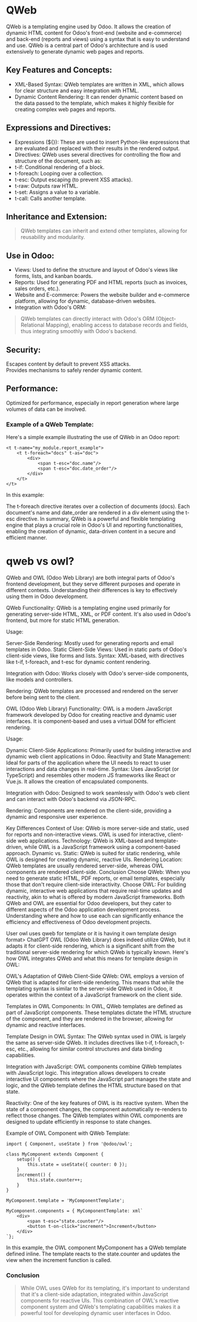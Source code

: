 # QWeb
QWeb is a templating engine used by Odoo. It allows the creation of dynamic HTML content for Odoo's front-end (website and e-commerce) and back-end (reports and views) using a syntax that is easy to understand and use. QWeb is a central part of Odoo's architecture and is used extensively to generate dynamic web pages and reports.

## Key Features and Concepts:
- XML-Based Syntax: QWeb templates are written in XML, which allows for clear structure and easy integration with HTML.
- Dynamic Content Rendering: It can render dynamic content based on the data passed to the template, which makes it highly flexible for creating complex web pages and reports.

## Expressions and Directives:

- Expressions (${}): These are used to insert Python-like expressions that are evaluated and replaced with their results in the rendered output.
- Directives: QWeb uses several directives for controlling the flow and structure of the document, such as:
- t-if: Conditional rendering of a block.
- t-foreach: Looping over a collection.
- t-esc: Output escaping (to prevent XSS attacks).
- t-raw: Outputs raw HTML.
- t-set: Assigns a value to a variable.
- t-call: Calls another template.

## Inheritance and Extension:

> QWeb templates can inherit and extend other templates, allowing for reusability and modularity.

## Use in Odoo:

- Views: Used to define the structure and layout of Odoo's views like forms, lists, and kanban boards.
- Reports: Used for generating PDF and HTML reports (such as invoices, sales orders, etc.).
- Website and E-commerce: Powers the website builder and e-commerce platform, allowing for dynamic, database-driven websites.
- Integration with Odoo's ORM:

> QWeb templates can directly interact with Odoo's ORM (Object-Relational Mapping), enabling access to database records and fields, thus integrating smoothly with Odoo's backend.
## Security:
Escapes content by default to prevent XSS attacks.  
Provides mechanisms to safely render dynamic content.
## Performance:
Optimized for performance, especially in report generation where large volumes of data can be involved.  
### Example of a QWeb Template:
Here's a simple example illustrating the use of QWeb in an Odoo report:
```
<t t-name="my_module.report_example">
    <t t-foreach="docs" t-as="doc">
        <div>
            <span t-esc="doc.name"/>
            <span t-esc="doc.date_order"/>
        </div>
    </t>
</t>
```
In this example:

The t-foreach directive iterates over a collection of documents (docs).
Each document's name and date_order are rendered in a div element using the t-esc directive.
In summary, QWeb is a powerful and flexible templating engine that plays a crucial role in Odoo's UI and reporting functionalities, enabling the creation of dynamic, data-driven content in a secure and efficient manner.


# qweb vs owl?

QWeb and OWL (Odoo Web Library) are both integral parts of Odoo's frontend development, but they serve different purposes and operate in different contexts. Understanding their differences is key to effectively using them in Odoo development.

QWeb
Functionality: QWeb is a templating engine used primarily for generating server-side HTML, XML, or PDF content. It's also used in Odoo's frontend, but more for static HTML generation.

Usage:

Server-Side Rendering: Mostly used for generating reports and email templates in Odoo.
Static Client-Side Views: Used in static parts of Odoo's client-side views, like forms and lists.
Syntax: XML-based, with directives like t-if, t-foreach, and t-esc for dynamic content rendering.

Integration with Odoo: Works closely with Odoo's server-side components, like models and controllers.

Rendering: QWeb templates are processed and rendered on the server before being sent to the client.

OWL (Odoo Web Library)
Functionality: OWL is a modern JavaScript framework developed by Odoo for creating reactive and dynamic user interfaces. It is component-based and uses a virtual DOM for efficient rendering.

Usage:

Dynamic Client-Side Applications: Primarily used for building interactive and dynamic web client applications in Odoo.
Reactivity and State Management: Ideal for parts of the application where the UI needs to react to user interactions and data changes in real-time.
Syntax: Uses JavaScript (or TypeScript) and resembles other modern JS frameworks like React or Vue.js. It allows the creation of encapsulated components.

Integration with Odoo: Designed to work seamlessly with Odoo's web client and can interact with Odoo's backend via JSON-RPC.

Rendering: Components are rendered on the client-side, providing a dynamic and responsive user experience.

Key Differences
Context of Use: QWeb is more server-side and static, used for reports and non-interactive views. OWL is used for interactive, client-side web applications.
Technology: QWeb is XML-based and template-driven, while OWL is a JavaScript framework using a component-based approach.
Dynamic vs. Static: QWeb is suited for static rendering, while OWL is designed for creating dynamic, reactive UIs.
Rendering Location: QWeb templates are usually rendered server-side, whereas OWL components are rendered client-side.
Conclusion
Choose QWeb: When you need to generate static HTML, PDF reports, or email templates, especially those that don't require client-side interactivity.
Choose OWL: For building dynamic, interactive web applications that require real-time updates and reactivity, akin to what is offered by modern JavaScript frameworks.
Both QWeb and OWL are essential for Odoo developers, but they cater to different aspects of the Odoo application development process. Understanding where and how to use each can significantly enhance the efficiency and effectiveness of Odoo development projects.

User
owl uses qweb for template or it is having it own template design format>
ChatGPT
OWL (Odoo Web Library) does indeed utilize QWeb, but it adapts it for client-side rendering, which is a significant shift from the traditional server-side rendering for which QWeb is typically known. Here's how OWL integrates QWeb and what this means for template design in OWL:

OWL's Adaptation of QWeb
Client-Side QWeb: OWL employs a version of QWeb that is adapted for client-side rendering. This means that while the templating syntax is similar to the server-side QWeb used in Odoo, it operates within the context of a JavaScript framework on the client side.

Templates in OWL Components: In OWL, QWeb templates are defined as part of JavaScript components. These templates dictate the HTML structure of the component, and they are rendered in the browser, allowing for dynamic and reactive interfaces.

Template Design in OWL
Syntax: The QWeb syntax used in OWL is largely the same as server-side QWeb. It includes directives like t-if, t-foreach, t-esc, etc., allowing for similar control structures and data binding capabilities.

Integration with JavaScript: OWL components combine QWeb templates with JavaScript logic. This integration allows developers to create interactive UI components where the JavaScript part manages the state and logic, and the QWeb template defines the HTML structure based on that state.

Reactivity: One of the key features of OWL is its reactive system. When the state of a component changes, the component automatically re-renders to reflect those changes. The QWeb templates within OWL components are designed to update efficiently in response to state changes.

Example of OWL Component with QWeb Template:

```
import { Component, useState } from '@odoo/owl';

class MyComponent extends Component {
    setup() {
        this.state = useState({ counter: 0 });
    }
    increment() {
        this.state.counter++;
    }
}

MyComponent.template = 'MyComponentTemplate';

MyComponent.components = { MyComponentTemplate: xml`
    <div>
        <span t-esc="state.counter"/>
        <button t-on-click="increment">Increment</button>
    </div>
`};
```
In this example, the OWL component MyComponent has a QWeb template defined inline. The template reacts to the state.counter and updates the view when the increment function is called.

### Conclusion
> While OWL uses QWeb for its templating, it's important to understand that it's a client-side adaptation, integrated within JavaScript components for reactive UIs. This combination of OWL's reactive component system and QWeb's templating capabilities makes it a powerful tool for developing dynamic user interfaces in Odoo.




